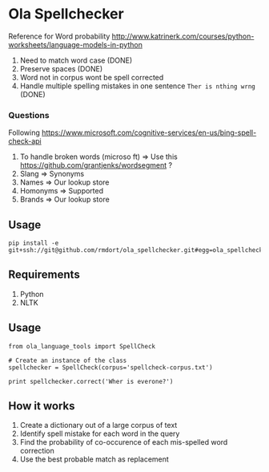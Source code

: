 # Ola Spellchecker


Reference for Word probability
http://www.katrinerk.com/courses/python-worksheets/language-models-in-python

1. Need to match word case (DONE)
2. Preserve spaces (DONE)
3. Word not in corpus wont be spell corrected
4. Handle multiple spelling mistakes in one sentence `Ther is nthing wrng` (DONE)

### Questions
Following https://www.microsoft.com/cognitive-services/en-us/bing-spell-check-api

1. To handle broken words (microso ft) => Use this https://github.com/grantjenks/wordsegment ?
2. Slang => Synonyms
3. Names => Our lookup store
4. Homonyms => Supported
5. Brands => Our lookup store

## Usage

````
pip install -e git+ssh://git@github.com/rmdort/ola_spellchecker.git#egg=ola_spellchecker
````

## Requirements

1. Python
2. NLTK


## Usage

````
from ola_language_tools import SpellCheck

# Create an instance of the class
spellchecker = SpellCheck(corpus='spellcheck-corpus.txt')

print spellchecker.correct('Wher is everone?')
````

## How it works

1. Create a dictionary out of a large corpus of text
2. Identify spell mistake for each word in the query
3. Find the probability of co-occurence of each mis-spelled word correction
4. Use the best probable match as replacement
